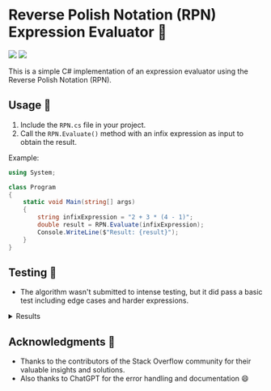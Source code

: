 # Reverse Polish Notation (RPN) Expression Evaluator 🧮

[![ ](https://img.shields.io/badge/-csharp-00D400?labelColor=gray&style=for-the-badge&logo=csharp&logoColor=00D400&logoWidth=20&link=https://learn.microsoft.com/en-us/dotnet/csharp/)](https://learn.microsoft.com/en-us/dotnet/csharp/)
[![ ](https://img.shields.io/badge/-.NET-A658FF?labelColor=gray&style=for-the-badge&logo=.net&logoColor=A658FF&logoWidth=20&link=https://dotnet.microsoft.com/en-us/)](https://dotnet.microsoft.com/en-us/)

This is a simple C# implementation of an expression evaluator using the Reverse Polish Notation (RPN).

## Usage 🚀

1. Include the `RPN.cs` file in your project.
2. Call the `RPN.Evaluate()` method with an infix expression as input to obtain the result.

Example:

```csharp
using System;

class Program
{
    static void Main(string[] args)
    {
        string infixExpression = "2 + 3 * (4 - 1)";
        double result = RPN.Evaluate(infixExpression);
        Console.WriteLine($"Result: {result}");
    }
}
```

## Testing 🧪

- The algorithm wasn't submitted to intense testing, but it did pass a basic test including edge cases and harder expressions.

<details>
    <summary>
        Results
    </summary>

    ```diff
        + Expression 'sin(0.5)' is correct. Expected: 0.008726535498373935, Actual: 0.008726535498373935
        + Expression 'cos(0.5)' is correct. Expected: 0.9999619230641713, Actual: 0.9999619230641713
        + Expression 'tan(1)' is correct. Expected: 0.017455064928217585, Actual: 0.017455064928217585
        + Expression 'exp(1)' is correct. Expected: 2.7182818285, Actual: 2.718281828459045
        + Expression 'log(e)' is correct. Expected: 1, Actual: 1
        + Expression 'log(10)' is correct. Expected: 2.302585093, Actual: 2.302585092994046
        + Expression 'sqrt(4)' is correct. Expected: 2, Actual: 2
        + Expression 'pi' is correct. Expected: 3.1415926536, Actual: 3.141592653589793
        + Expression 'e' is correct. Expected: 2.7182818285, Actual: 2.718281828459045
        + Expression 'sin(pi / 2)' is correct. Expected: 0.02741213359204429, Actual: 0.02741213359204429
        + Expression 'cos(0)' is correct. Expected: 1, Actual: 1
        + Expression 'tan(pi / 4)' is correct. Expected: 0.013708642534394053, Actual: 0.013708642534394053
        + Expression 'exp(2)' is correct. Expected: 7.3890560989, Actual: 7.38905609893065
        + Expression 'log(1)' is correct. Expected: 0, Actual: 0
        + Expression 'sqrt(16)' is correct. Expected: 4, Actual: 4
        + Expression 'pi ^ 2' is correct. Expected: 9.8696044011, Actual: 9.869604401089358
        + Expression 'e ^ 2' is correct. Expected: 7.3890560989, Actual: 7.3890560989306495
        + Expression 'sin(0.5) + 5! * pi' is correct. Expected: 376.99984496627354, Actual: 376.99984496627354
        + Expression 'cos(0) * 10' is correct. Expected: 10, Actual: 10
        + Expression 'log(10) * e' is correct. Expected: 6.259112933, Actual: 6.259075216766395
        + Expression 'sqrt(25) + pi' is correct. Expected: 8.1415926536, Actual: 8.141592653589793
        + Expression 'pi / e' is correct. Expected: 1.1557273498, Actual: 1.1557273497909217
        + Expression 'exp(1) + sin(1)' is correct. Expected: 2.7357342348963285, Actual: 2.7357342348963285
        + Expression 'log(100) / 2' is correct. Expected: 2.302585093, Actual: 2.302585092994046
        + Expression 'pi * 3 - sqrt(9)' is correct. Expected: 6.4247779608, Actual: 6.424777960769379
        + Expression 'e ^ 3' is correct. Expected: 20.0855369232, Actual: 20.085536923187664
        + Expression 'cos(pi)' is correct. Expected: 0.9984971498638638, Actual: 0.9984971498638638
        + Expression 'tan(pi / 6)' is correct. Expected: 0.009138776996012258, Actual: 0.009138776996012258
        + Expression 'exp(0)' is correct. Expected: 1, Actual: 1
        + Expression 'log(2.7182818285)' is correct. Expected: 1, Actual: 1.0000000000150664
        + Expression 'sqrt(pi)' is correct. Expected: 1.7724538509, Actual: 1.7724538509055159
        + Expression 'sin(1) * cos(1)' is correct. Expected: 0.017449748351250485, Actual: 0.017449748351250485
        + Expression 'pi + e' is correct. Expected: 5.8598744821, Actual: 5.859874482048838
        + Expression 'e - 1' is correct. Expected: 1.7182818285, Actual: 1.718281828459045
        + Expression 'pi / 2' is correct. Expected: 1.5707963268, Actual: 1.5707963267948966
        + Expression 'e ^ 0.5' is correct. Expected: 1.6487212707, Actual: 1.6487212707001282
        ! Total correct expressions: 36/36
    ```
    
</details>

## Acknowledgments 🙏

- Thanks to the contributors of the Stack Overflow community for their valuable insights and solutions.
- Also thanks to ChatGPT for the error handling and documentation 😄
